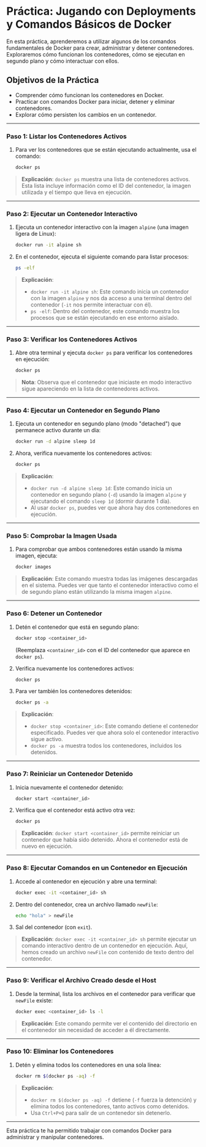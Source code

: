 
# Práctica: Jugando con Deployments y Comandos Básicos de Docker

En esta práctica, aprenderemos a utilizar algunos de los comandos fundamentales de Docker para crear, administrar y detener contenedores. Exploraremos cómo funcionan los contenedores, cómo se ejecutan en segundo plano y cómo interactuar con ellos.

## Objetivos de la Práctica
- Comprender cómo funcionan los contenedores en Docker.
- Practicar con comandos Docker para iniciar, detener y eliminar contenedores.
- Explorar cómo persisten los cambios en un contenedor.

---

### Paso 1: Listar los Contenedores Activos

1. Para ver los contenedores que se están ejecutando actualmente, usa el comando:

   ```bash
   docker ps
   ```

> **Explicación**: `docker ps` muestra una lista de contenedores activos. Esta lista incluye información como el ID del contenedor, la imagen utilizada y el tiempo que lleva en ejecución.

---

### Paso 2: Ejecutar un Contenedor Interactivo

1. Ejecuta un contenedor interactivo con la imagen `alpine` (una imagen ligera de Linux):

   ```bash
   docker run -it alpine sh
   ```
2. En el contenedor, ejecuta el siguiente comando para listar procesos:

   ```bash
   ps -elf
   ```

> **Explicación**:
> - `docker run -it alpine sh`: Este comando inicia un contenedor con la imagen `alpine` y nos da acceso a una terminal dentro del contenedor (`-it` nos permite interactuar con él).
> - `ps -elf`: Dentro del contenedor, este comando muestra los procesos que se están ejecutando en ese entorno aislado.

---

### Paso 3: Verificar los Contenedores Activos

1. Abre otra terminal y ejecuta `docker ps` para verificar los contenedores en ejecución:

   ```bash
   docker ps
   ```

> **Nota**: Observa que el contenedor que iniciaste en modo interactivo sigue apareciendo en la lista de contenedores activos.

---

### Paso 4: Ejecutar un Contenedor en Segundo Plano

1. Ejecuta un contenedor en segundo plano (modo "detached") que permanece activo durante un día:

   ```bash
   docker run -d alpine sleep 1d
   ```
2. Ahora, verifica nuevamente los contenedores activos:

   ```bash
   docker ps
   ```

> **Explicación**:
> - `docker run -d alpine sleep 1d`: Este comando inicia un contenedor en segundo plano (`-d`) usando la imagen `alpine` y ejecutando el comando `sleep 1d` (dormir durante 1 día).
> - Al usar `docker ps`, puedes ver que ahora hay dos contenedores en ejecución.

---

### Paso 5: Comprobar la Imagen Usada

1. Para comprobar que ambos contenedores están usando la misma imagen, ejecuta:

   ```bash
   docker images
   ```

> **Explicación**: Este comando muestra todas las imágenes descargadas en el sistema. Puedes ver que tanto el contenedor interactivo como el de segundo plano están utilizando la misma imagen `alpine`.

---

### Paso 6: Detener un Contenedor

1. Detén el contenedor que está en segundo plano:

   ```bash
   docker stop <container_id>
   ```
   (Reemplaza `<container_id>` con el ID del contenedor que aparece en `docker ps`).

2. Verifica nuevamente los contenedores activos:

   ```bash
   docker ps
   ```

3. Para ver también los contenedores detenidos:

   ```bash
   docker ps -a
   ```

> **Explicación**:
> - `docker stop <container_id>`: Este comando detiene el contenedor especificado. Puedes ver que ahora solo el contenedor interactivo sigue activo.
> - `docker ps -a` muestra todos los contenedores, incluidos los detenidos.

---

### Paso 7: Reiniciar un Contenedor Detenido

1. Inicia nuevamente el contenedor detenido:

   ```bash
   docker start <container_id>
   ```
2. Verifica que el contenedor está activo otra vez:

   ```bash
   docker ps
   ```

> **Explicación**: `docker start <container_id>` permite reiniciar un contenedor que había sido detenido. Ahora el contenedor está de nuevo en ejecución.

---

### Paso 8: Ejecutar Comandos en un Contenedor en Ejecución

1. Accede al contenedor en ejecución y abre una terminal:

   ```bash
   docker exec -it <container_id> sh
   ```
2. Dentro del contenedor, crea un archivo llamado `newFile`:

   ```bash
   echo "hola" > newFile
   ```
3. Sal del contenedor (con `exit`).

> **Explicación**: `docker exec -it <container_id> sh` permite ejecutar un comando interactivo dentro de un contenedor en ejecución. Aquí, hemos creado un archivo `newFile` con contenido de texto dentro del contenedor.

---

### Paso 9: Verificar el Archivo Creado desde el Host

1. Desde la terminal, lista los archivos en el contenedor para verificar que `newFile` existe:

   ```bash
   docker exec <container_id> ls -l
   ```

> **Explicación**: Este comando permite ver el contenido del directorio en el contenedor sin necesidad de acceder a él directamente.

---

### Paso 10: Eliminar los Contenedores

1. Detén y elimina todos los contenedores en una sola línea:

   ```bash
   docker rm $(docker ps -aq) -f
   ```

> **Explicación**:
> - `docker rm $(docker ps -aq) -f` detiene (`-f` fuerza la detención) y elimina todos los contenedores, tanto activos como detenidos.
> - Usa `Ctrl+P+Q` para salir de un contenedor sin detenerlo.

---

Esta práctica te ha permitido trabajar con comandos Docker para administrar y manipular contenedores.
